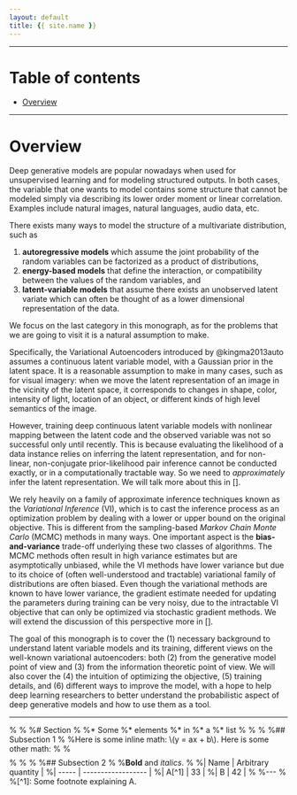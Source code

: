 ```yaml
---
layout: default
title: {{ site.name }}
---
```



---

# Table of contents

* [Overview](#overview)
   
   
---

<a name="overview"></a>
# Overview


Deep generative models are popular nowadays when used for unsupervised
learning and for modeling structured outputs. In both cases, the
variable that one wants to model contains some structure that cannot be
modeled simply via describing its lower order moment or linear
correlation. Examples include natural images, natural languages, audio
data, etc.

There exists many ways to model the structure of a multivariate
distribution, such as 
   1. **autoregressive models** which assume the joint
probability of the random variables can be factorized as a product of
distributions, 
   2. **energy-based models** that define the interaction, or
compatibility between the values of the random variables, and 
   3. **latent-variable models** that assume there exists an unobserved latent
variate which can often be thought of as a lower dimensional
representation of the data. 

We focus on the last category in this
monograph, as for the problems that we are going to visit it is a
natural assumption to make.

Specifically, the Variational Autoencoders introduced by @kingma2013auto
assumes a continuous latent variable model, with a Gaussian prior in the
latent space. It is a reasonable assumption to make in many cases, such
as for visual imagery: when we move the latent representation of an
image in the vicinity of the latent space, it corresponds to changes in
shape, color, intensity of light, location of an object, or different
kinds of high level semantics of the image.

However, training deep continuous latent variable models with nonlinear
mapping between the latent code and the observed variable was not so
successful only until recently. This is because evaluating the
likelihood of a data instance relies on inferring the latent
representation, and for non-linear, non-conjugate prior-likelihood pair
inference cannot be conducted exactly, or in a computationally tractable
way. So we need to *approximately* infer the latent representation. We
will talk more about this in \[\].

We rely heavily on a family of approximate inference techniques known as
the *Variational Inference* (VI), which is to cast the inference process
as an optimization problem by dealing with a lower or upper bound on the
original objective. This is different from the sampling-based *Markov
Chain Monte Carlo* (MCMC) methods in many ways. One important aspect is
the **bias-and-variance** trade-off underlying these two classes of
algorithms. The MCMC methods often result in high variance estimates but
are asymptotically unbiased, while the VI methods have lower variance
but due to its choice of (often well-understood and tractable)
variational family of distributions are often biased. Even though the
variational methods are known to have lower variance, the gradient
estimate needed for updating the parameters during training can be very
noisy, due to the intractable VI objective that can only be optimized
via stochastic gradient methods. We will extend the discussion of this
perspective more in \[\].

The goal of this monograph is to cover the (1) necessary background to
understand latent variable models and its training, different views on
the well-known variational autoencoders: both (2) from the generative
model point of view and (3) from the information theoretic point of
view. We will also cover the (4) the intuition of optimizing the
objective, (5) training details, and (6) different ways to improve the
model, with a hope to help deep learning researchers to better
understand the probabilistic aspect of deep generative models and how to
use them as a tool.


---

%<a name="section"></a>
%
%# Section
%
%* Some
%* elements
%* in
%* a
%* list
%
%<a name="subsection_1"></a>
%
%## Subsection 1
%
%Here is some inline math: \\(y = ax + b\\). Here is some other math:
%
%$$
%    \sin^2\theta + \cos^2\theta = 1
%$$
%
%<a name="subsection_2"></a>
%
%## Subsection 2
%
%**Bold** and _italics_.
%
%| Name  | Arbitrary quantity |
%| ----- | ------------------ |
%| A[^1] | 33                 |
%| B     | 42                 |
%
%---
%
%[^1]: Some footnote explaining A.
